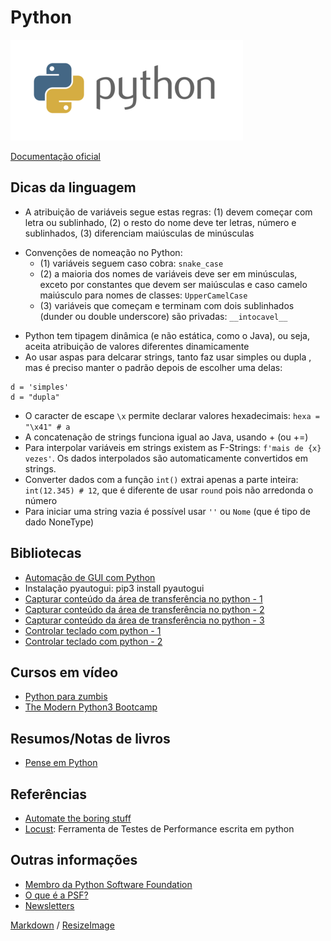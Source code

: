 # Python

![Logo do python](https://github.com/sheilagomes/diario-de-estudos/blob/main/Python/python-logo.png)

[Documentação oficial](https://docs.python.org/3/)

## Dicas da linguagem
* A atribuição de variáveis segue estas regras: (1) devem começar com letra ou sublinhado, (2) o resto do nome deve ter letras, número e sublinhados, (3) diferenciam maiúsculas de minúsculas
- Convenções de nomeação no Python:
  - (1) variáveis seguem caso cobra: `snake_case`
  - (2) a maioria dos nomes de variáveis deve ser em minúsculas, exceto por constantes que devem ser maiúsculas e caso camelo maiúsculo para nomes de classes: `UpperCamelCase`
  - (3) variáveis que começam e terminam com dois sublinhados (dunder ou double underscore) são privadas: `__intocavel__`
* Python tem tipagem dinâmica (e não estática, como o Java), ou seja, aceita atribuição de valores diferentes dinamicamente
* Ao usar aspas para delcarar strings, tanto faz usar simples ou dupla , mas é preciso manter o padrão depois de escolher uma delas:
```
d = 'simples'
d = "dupla"
```
* O caracter de escape `\x` permite declarar valores hexadecimais: `hexa = "\x41" # a`
* A concatenação de strings funciona igual ao Java, usando + (ou +=)
* Para interpolar variáveis em strings existem as F-Strings: `f'mais de {x} vezes'`. Os dados interpolados são automaticamente convertidos em strings.
* Converter dados com a função `int()` extrai apenas a parte inteira: `int(12.345) # 12`, que é diferente de usar `round` pois não arredonda o número
* Para iniciar uma string vazia é possível usar `''` ou `Nome` (que é tipo de dado NoneType)

## Bibliotecas
* [Automação de GUI com Python](https://imasters.com.br/back-end/automacao-de-gui-com-python-exemplo-de-uso-do-pyautogui-2)
* Instalação pyautogui: pip3 install pyautogui
* [Capturar conteúdo da área de transferência no python - 1](https://www.codegrepper.com/code-examples/python/copy+paste+python+clipboard)
* [Capturar conteúdo da área de transferência no python - 2](https://pypi.org/project/pyperclip/)
* [Capturar conteúdo da área de transferência no python - 3](http://omz-software.com/pythonista/docs/ios/clipboard.html)
* [Controlar teclado com python - 1](https://automatetheboringstuff.com/chapter18/)
* [Controlar teclado com python - 2](https://nitratine.net/blog/post/how-to-make-hotkeys-in-python/)

## Cursos em vídeo
* [Python para zumbis](https://www.youtube.com/playlist?list=PLUukMN0DTKCtbzhbYe2jdF4cr8MOWClXc)
* [The Modern Python3 Bootcamp](https://www.udemy.com/course/the-modern-python3-bootcamp)

## Resumos/Notas de livros
* [Pense em Python]()

## Referências
* [Automate the boring stuff](https://automatetheboringstuff.com)
* [Locust](locust.io/): Ferramenta de Testes de Performance escrita em python

## Outras informações
* [Membro da Python Software Foundation](https://www.python.org/psf/membership/)
* [O que é a PSF?](https://carolinedantas.com/tutorial/2020/05/21/psf_ptbr.html)
* [Newsletters](https://mail.python.org/mailman/listinfo)


[Markdown](https://guides.github.com/features/mastering-markdown/) / [ResizeImage](https://resizeimage.net/)
